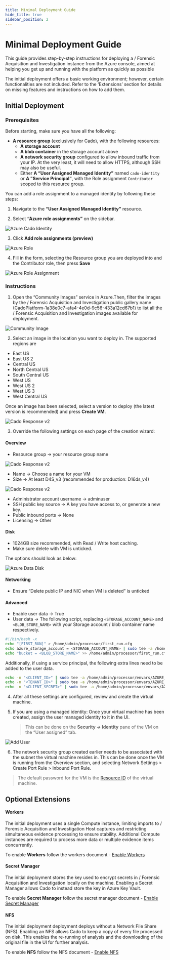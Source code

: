 ```yaml
---
title: Minimal Deployment Guide
hide_title: true
sidebar_position: 2
---
```


# Minimal Deployment Guide

This guide provides step-by-step instructions for deploying a / Forensic Acquisition and Investigation instance from the Azure console, aimed at helping you get up and running with the platform as quickly as possible

The initial deployment offers a basic working environment; however, certain functionalities are not included. Refer to the ‘Extensions’ section for details on missing features and instructions on how to add them.

## Initial Deployment

### Prerequisites

Before starting, make sure you have all the following:

- **A resource group** (exclusively for Cado), with the following resources:
  - **A storage account**
  - **A blob container** in the storage account above
  - **A network security group** configured to allow inbound traffic from your IP. At the very least, it will need to allow HTTPS, although SSH may also be useful.
  - Either **A “User Assigned Managed Identity”** named `cado-identity` or **A "Service Principal"**, with the Role assignment `Contributor` scoped to this resource group.

You can add a role assignment to a managed identity by following these steps:

1. Navigate to the **“User Assigned Managed Identity”** resource.

2. Select **“Azure role assignments”** on the sidebar.

![Azure Cado Identity](/img/cado-identity-overview.png)

3. Click **Add role assignments (preview)**

![Azure Role](/img/cado-identity-azure-role.png)

4. Fill in the form, selecting the Resource group you are deployed into and the Contributor role, then press **Save**

![Azure Role Assignment](/img/add-role-assignment.png)

### Instructions

1. Open the “Community Images” service in Azure.Then, filter the images by the / Forensic Acquisition and Investigation public gallery name (CadoPlatform-1a38e0c7-afa4-4e0d-9c56-433a12cd67b1) to list all the / Forensic Acquisition and Investigation images available for deployment.

![Community Image](/img/community-image.png)

2. Select an image in the location you want to deploy in. The supported regions are

- East US
- East US 2
- Central US
- North Central US
- South Central US
- West US
- West US 2
- West US 3
- West Central US

Once an image has been selected, select a version to deploy (the latest version is recommended) and press **Create VM**.

![Cado Response v2](/img/cadoresponsev2.png)

3. Override the following settings on each page of the creation wizard:

#### Overview

- Resource group -> your resource group name

![Cado Response v2](/img/resource-group.png)

- Name -> Choose a name for your VM
- Size -> At least D4S_v3 (recommended for production: D16ds_v4)

![Cado Response v2](/img/disk-size.png)

- Administrator account username -> adminuser
- SSH public key source -> A key you have access to, or generate a new key.
- Public inbound ports -> None
- Licensing -> Other

#### Disk

- 1024GB size recommended, with Read / Write host caching.
- Make sure delete with VM is unticked.

The options should look as below:

![Azure Data Disk](/img/azure-data-disk.png)

#### Networking

- Ensure “Delete public IP and NIC when VM is deleted” is unticked

#### Advanced

- Enable user data -> True
- User data -> The following script, replacing `<STORAGE_ACCOUNT_NAME>` and `<BLOB_STORE_NAME>` with your Storage account / blob container name respectively.

```bash
#!/bin/bash -x
echo "[FIRST_RUN]" > /home/admin/processor/first_run.cfg
echo azure_storage_account = <STORAGE_ACCOUNT_NAME> | sudo tee -a /home/admin/processor/first_run.cfg
echo "bucket = <BLOB_STORE_NAME>" >> /home/admin/processor/first_run.cfg
```

Additionally, if using a service principal, the following extra lines need to be added to the user data.

```bash
echo -n "<CLIENT_ID>" | sudo tee -a /home/admin/processor/envars/AZURE_CLIENT_ID
echo -n "<TENANT_ID>" | sudo tee -a /home/admin/processor/envars/AZURE_TENANT_ID
echo -n "<CLIENT_SECRET>" | sudo tee -a /home/admin/processor/envars/AZURE_CLIENT_SECRET
```

4. After all these settings are configured, review and create the virtual machine.

5. If you are using a managed identity: Once your virtual machine has been created, assign the user managed identity to it in the UI.
   > This can be done on the **Security -> Identity** pane of the VM on the “User assigned” tab.

![Add User](/img/add-user.png)

6. The network security group created earlier needs to be associated with the subnet the virtual machine resides in. This can be done once the VM is running from the Overview section, and selecting Network Settings > Create Port Rule > Inbound Port Rule.

> The default password for the VM is the [Resource ID](https://docs.cadosecurity.com/cado/deploy/logging-in) of the virtual machine.

## Optional Extensions

#### Workers

The initial deployment uses a single Compute instance, limiting imports to / Forensic Acquisition and Investigation Host captures and restricting simultaneous evidence processing to ensure stability. Additional Compute instances are required to process more data or multiple evidence items concurrently.

To enable **Workers** follow the workers document - [Enable Workers](https://docs.cadosecurity.com/cado/deploy/azure/azure-workers)

#### Secret Manager

The initial deployment stores the key used to encrypt secrets in / Forensic Acquisition and Investigation locally on the machine. Enabling a Secret Manager allows Cado to instead store the key in Azure Key Vault.

To enable **Secret Manager** follow the secret manager document - [Enable Secret Manager](https://docs.cadosecurity.com/cado/deploy/azure/azure-secret-manager)

#### NFS

The initial deployment deployment deploys without a Network File Share (NFS). Enabling an NFS allows Cado to keep a copy of every file processed on disk. This enables the re-running of analysis and the downloading of the original file in the UI for further analysis.

To enable **NFS** follow the NFS document - [Enable NFS](https://docs.cadosecurity.com/cado/deploy/azure/azure-nfs)
